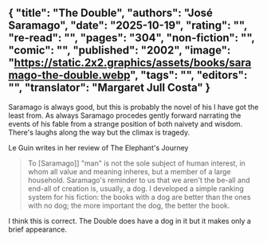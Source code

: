 {
 "title": "The Double",
 "authors": "José Saramago",
 "date": "2025-10-19",
 "rating": "",
 "re-read": "",
 "pages": "304",
 "non-fiction": "",
 "comic": "",
 "published": "2002",
 "image": "https://static.2x2.graphics/assets/books/saramago-the-double.webp",
 "tags": "",
 "editors": "",
 "translator": "Margaret Jull Costa"
}
---

Saramago is always good, but this is probably the novel of his I have got the least from. As always Saramago procedes gently forward narrating the events of his fable from a strange position of both naivety and wisdom. There's laughs along the way but the climax is tragedy.

Le Guin writes in her review of The Elephant's Journey

>To [Saramago]] "man" is not the sole subject of human interest, in whom all value and meaning inheres, but a member of a large household. Saramago's reminder to us that we aren't the be-all and end-all of creation is, usually, a dog. I developed a simple ranking system for his fiction: the books with a dog are better than the ones with no dog; the more important the dog, the better the book.

I think this is correct. The Double does have a dog in it but it makes only a brief appearance.
